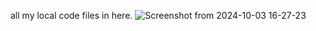 all my local code files in here.
![Screenshot from 2024-10-03 16-27-23](https://github.com/user-attachments/assets/420d9d33-0eee-4e43-87d4-36055d4bf1da)
